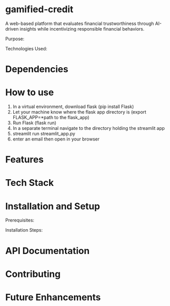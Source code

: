 # gamified-credit
A web-based platform that evaluates financial trustworthiness through AI-driven insights while incentivizing responsible financial behaviors.

Purpose:

Technologies Used:

# Dependencies

# How to use
1. In a virtual environment, download flask (pip install Flask)
2. Let your machine know where the flask app directory is (export FLASK_APP=*path to the flask_app)
3. Run Flask (flask run)
4. In a separate terminal navigate to the directory holding the streamlit app
5. streamlit run streamlit_app.py
6. enter an email then open in your browser

# Features

# Tech Stack

# Installation and Setup
Prerequisites:

Installation Steps:

# API Documentation

# Contributing

# Future Enhancements
